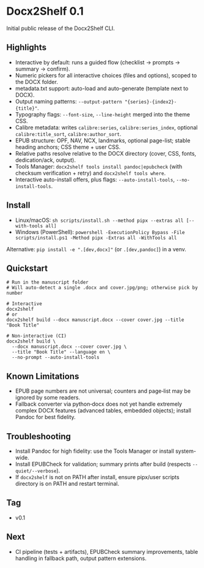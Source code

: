 # Docx2Shelf 0.1

Initial public release of the Docx2Shelf CLI.

## Highlights
- Interactive by default: runs a guided flow (checklist → prompts → summary → confirm).
- Numeric pickers for all interactive choices (files and options), scoped to the DOCX folder.
- metadata.txt support: auto-load and auto-generate (template next to DOCX).
- Output naming patterns: `--output-pattern "{series}-{index2}-{title}"`.
- Typography flags: `--font-size`, `--line-height` merged into the theme CSS.
- Calibre metadata: writes `calibre:series`, `calibre:series_index`, optional `calibre:title_sort`, `calibre:author_sort`.
- EPUB structure: OPF, NAV, NCX, landmarks, optional page-list; stable heading anchors; CSS theme + user CSS.
- Relative paths resolve relative to the DOCX directory (cover, CSS, fonts, dedication/ack, output).
- Tools Manager: `docx2shelf tools install pandoc|epubcheck` (with checksum verification + retry) and `docx2shelf tools where`.
- Interactive auto-install offers, plus flags: `--auto-install-tools`, `--no-install-tools`.

## Install
- Linux/macOS: `sh scripts/install.sh --method pipx --extras all [--with-tools all]`
- Windows (PowerShell): `powershell -ExecutionPolicy Bypass -File scripts/install.ps1 -Method pipx -Extras all -WithTools all`

Alternative: `pip install -e ".[dev,docx]"` (or `.[dev,pandoc]`) in a venv.

## Quickstart
```
# Run in the manuscript folder
# Will auto-detect a single .docx and cover.jpg/png; otherwise pick by number

# Interactive
docx2shelf
# or
docx2shelf build --docx manuscript.docx --cover cover.jpg --title "Book Title"

# Non-interactive (CI)
docx2shelf build \
  --docx manuscript.docx --cover cover.jpg \
  --title "Book Title" --language en \
  --no-prompt --auto-install-tools
```

## Known Limitations
- EPUB page numbers are not universal; counters and page‑list may be ignored by some readers.
- Fallback converter via python‑docx does not yet handle extremely complex DOCX features (advanced tables, embedded objects);
  install Pandoc for best fidelity.

## Troubleshooting
- Install Pandoc for high fidelity: use the Tools Manager or install system-wide.
- Install EPUBCheck for validation; summary prints after build (respects `--quiet/--verbose`).
- If `docx2shelf` is not on PATH after install, ensure pipx/user scripts directory is on PATH and restart terminal.

## Tag
- v0.1

## Next
- CI pipeline (tests + artifacts), EPUBCheck summary improvements, table handling in fallback path, output pattern extensions.
